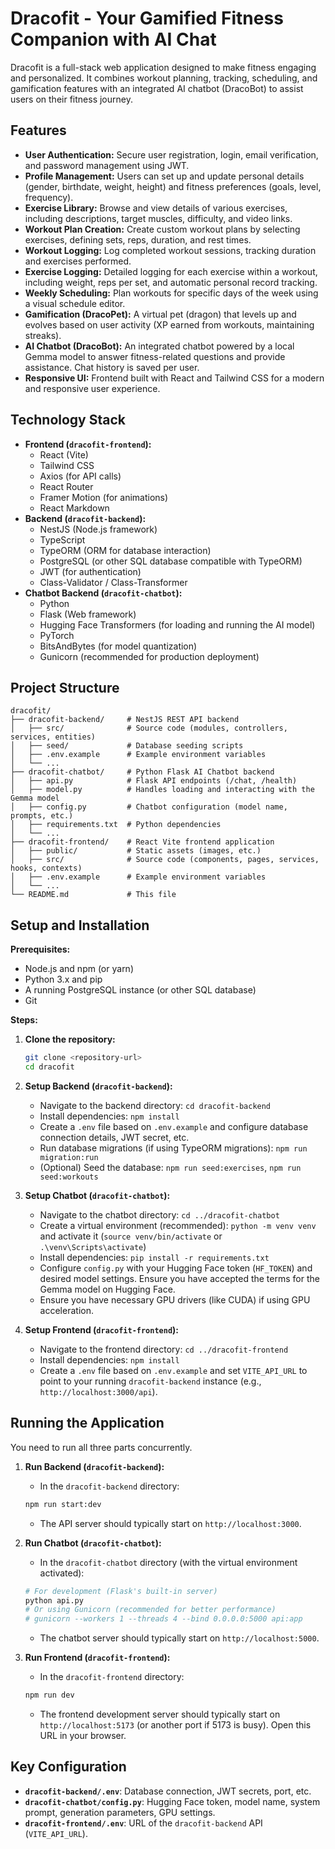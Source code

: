 # Dracofit - Your Gamified Fitness Companion with AI Chat

Dracofit is a full-stack web application designed to make fitness engaging and personalized. It combines workout planning, tracking, scheduling, and gamification features with an integrated AI chatbot (DracoBot) to assist users on their fitness journey.

## Features

*   **User Authentication:** Secure user registration, login, email verification, and password management using JWT.
*   **Profile Management:** Users can set up and update personal details (gender, birthdate, weight, height) and fitness preferences (goals, level, frequency).
*   **Exercise Library:** Browse and view details of various exercises, including descriptions, target muscles, difficulty, and video links.
*   **Workout Plan Creation:** Create custom workout plans by selecting exercises, defining sets, reps, duration, and rest times.
*   **Workout Logging:** Log completed workout sessions, tracking duration and exercises performed.
*   **Exercise Logging:** Detailed logging for each exercise within a workout, including weight, reps per set, and automatic personal record tracking.
*   **Weekly Scheduling:** Plan workouts for specific days of the week using a visual schedule editor.
*   **Gamification (DracoPet):** A virtual pet (dragon) that levels up and evolves based on user activity (XP earned from workouts, maintaining streaks).
*   **AI Chatbot (DracoBot):** An integrated chatbot powered by a local Gemma model to answer fitness-related questions and provide assistance. Chat history is saved per user.
*   **Responsive UI:** Frontend built with React and Tailwind CSS for a modern and responsive user experience.

## Technology Stack

*   **Frontend (`dracofit-frontend`):**
    *   React (Vite)
    *   Tailwind CSS
    *   Axios (for API calls)
    *   React Router
    *   Framer Motion (for animations)
    *   React Markdown
*   **Backend (`dracofit-backend`):**
    *   NestJS (Node.js framework)
    *   TypeScript
    *   TypeORM (ORM for database interaction)
    *   PostgreSQL (or other SQL database compatible with TypeORM)
    *   JWT (for authentication)
    *   Class-Validator / Class-Transformer
*   **Chatbot Backend (`dracofit-chatbot`):**
    *   Python
    *   Flask (Web framework)
    *   Hugging Face Transformers (for loading and running the AI model)
    *   PyTorch
    *   BitsAndBytes (for model quantization)
    *   Gunicorn (recommended for production deployment)

## Project Structure

```
dracofit/
├── dracofit-backend/     # NestJS REST API backend
│   ├── src/              # Source code (modules, controllers, services, entities)
│   ├── seed/             # Database seeding scripts
│   ├── .env.example      # Example environment variables
│   └── ...
├── dracofit-chatbot/     # Python Flask AI Chatbot backend
│   ├── api.py            # Flask API endpoints (/chat, /health)
│   ├── model.py          # Handles loading and interacting with the Gemma model
│   ├── config.py         # Chatbot configuration (model name, prompts, etc.)
│   ├── requirements.txt  # Python dependencies
│   └── ...
├── dracofit-frontend/    # React Vite frontend application
│   ├── public/           # Static assets (images, etc.)
│   ├── src/              # Source code (components, pages, services, hooks, contexts)
│   ├── .env.example      # Example environment variables
│   └── ...
└── README.md             # This file
```

## Setup and Installation

**Prerequisites:**

*   Node.js and npm (or yarn)
*   Python 3.x and pip
*   A running PostgreSQL instance (or other SQL database)
*   Git

**Steps:**

1.  **Clone the repository:**
    ```bash
    git clone <repository-url>
    cd dracofit
    ```

2.  **Setup Backend (`dracofit-backend`):**
    *   Navigate to the backend directory: `cd dracofit-backend`
    *   Install dependencies: `npm install`
    *   Create a `.env` file based on `.env.example` and configure database connection details, JWT secret, etc.
    *   Run database migrations (if using TypeORM migrations): `npm run migration:run`
    *   (Optional) Seed the database: `npm run seed:exercises`, `npm run seed:workouts`

3.  **Setup Chatbot (`dracofit-chatbot`):**
    *   Navigate to the chatbot directory: `cd ../dracofit-chatbot`
    *   Create a virtual environment (recommended): `python -m venv venv` and activate it (`source venv/bin/activate` or `.\venv\Scripts\activate`)
    *   Install dependencies: `pip install -r requirements.txt`
    *   Configure `config.py` with your Hugging Face token (`HF_TOKEN`) and desired model settings. Ensure you have accepted the terms for the Gemma model on Hugging Face.
    *   Ensure you have necessary GPU drivers (like CUDA) if using GPU acceleration.

4.  **Setup Frontend (`dracofit-frontend`):**
    *   Navigate to the frontend directory: `cd ../dracofit-frontend`
    *   Install dependencies: `npm install`
    *   Create a `.env` file based on `.env.example` and set `VITE_API_URL` to point to your running `dracofit-backend` instance (e.g., `http://localhost:3000/api`).

## Running the Application

You need to run all three parts concurrently.

1.  **Run Backend (`dracofit-backend`):**
    *   In the `dracofit-backend` directory:
    ```bash
    npm run start:dev
    ```
    *   The API server should typically start on `http://localhost:3000`.

2.  **Run Chatbot (`dracofit-chatbot`):**
    *   In the `dracofit-chatbot` directory (with the virtual environment activated):
    ```bash
    # For development (Flask's built-in server)
    python api.py
    # Or using Gunicorn (recommended for better performance)
    # gunicorn --workers 1 --threads 4 --bind 0.0.0.0:5000 api:app
    ```
    *   The chatbot server should typically start on `http://localhost:5000`.

3.  **Run Frontend (`dracofit-frontend`):**
    *   In the `dracofit-frontend` directory:
    ```bash
    npm run dev
    ```
    *   The frontend development server should typically start on `http://localhost:5173` (or another port if 5173 is busy). Open this URL in your browser.

## Key Configuration

*   **`dracofit-backend/.env`**: Database connection, JWT secrets, port, etc.
*   **`dracofit-chatbot/config.py`**: Hugging Face token, model name, system prompt, generation parameters, GPU settings.
*   **`dracofit-frontend/.env`**: URL of the `dracofit-backend` API (`VITE_API_URL`).



